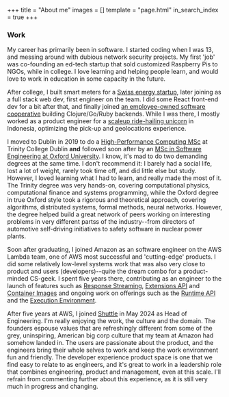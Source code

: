 +++
title = "About me"
images = []
template = "page.html"
in_search_index = true
+++

### Work

My career has primarily been in software. I started coding when I was 13, and messing around with dubious network security projects. My first 'job' was co-founding an ed-tech startup that sold customized Raspberry Pis to NGOs, while in college. I love learning and helping people learn, and would love to work in education in some capacity in the future.

After college, I built smart meters for a [Swiss energy startup](https://www.climate-kic.org/start-ups/shared-electric/), later joining as a full stack web dev, first engineer on the team. I did some React front-end dev for a bit after that, and finally joined [an employee-owned software cooperative](https://nilenso.com/) building Clojure/Go/Ruby backends. While I was there, I mostly worked as a product engineer for a [scaleup ride-hailing unicorn](https://en.wikipedia.org/wiki/Gojek) in Indonesia, optimizing the pick-up and geolocations experience.

I moved to Dublin in 2019 to do a [High-Performance Computing MSc](https://www.tcd.ie/courses/postgraduate/courses/high-performance-computing-msc--pgraddip/) at Trinity College Dublin **and** followed soon after by an [MSc in Software Engineering at Oxford University](https://www.ox.ac.uk/admissions/graduate/courses/msc-software-engineering). I know, it's mad to do two demanding degrees at the same time. I don't recommend it: I barely had a social life, lost a lot of weight, rarely took time off, and did little else but study. However, I loved learning what I had to learn, and really made the most of it. The Trinity degree was very hands-on, covering computational physics, computational finance and systems programming, while the Oxford degree in true Oxford style took a rigorous and theoretical approach, covering algorithms, distributed systems, formal methods, neural networks. However, the degree helped build a great network of peers working on interesting problems in very different partss of the industry--from directors of automotive self-driving initiatives to safety software in nuclear power plants.

Soon after graduating, I joined Amazon as an software engineer on the AWS Lambda team, one of AWS most successful and 'cutting-edge' products. I did some relatively low-level systems work that was also very close to product and users (developers)--quite the dream combo for a product-minded CS-geek. I spent five years there, contributing as an engineer to the launch of features such as [Response Streaming](https://aws.amazon.com/blogs/compute/introducing-aws-lambda-response-streaming/), [Extensions API](https://aws.amazon.com/blogs/compute/introducing-aws-lambda-extensions-in-preview/) and [Container Images](https://aws.amazon.com/about-aws/whats-new/2020/12/aws-lambda-now-supports-container-images-as-a-packaging-format/) and ongoing work on offerings such as the [Runtime API](https://docs.aws.amazon.com/lambda/latest/dg/runtimes-api.html) and the [Execution Environment](https://docs.aws.amazon.com/lambda/latest/dg/lambda-runtime-environment.html).

After five years at AWS, I joined [Shuttle](https://www.shuttle.com/) in May 2024 as Head of Engineering. I'm really enjoying the work, the culture and the domain. The founders espouse values that are refreshingly different from some of the grey, uninspiring, American big corp culture that my team at Amazon had somehow landed in. The users are passionate about the product, and the engineers bring their whole selves to work and keep the work environment fun and friendly. The developer experience product space is one that we find easy to relate to as engineers, and it's great to work in a leadership role that combines engineering, product and management, even at this scale. I'll refrain from commenting further about this experience, as it is still very much in progress and changing.

